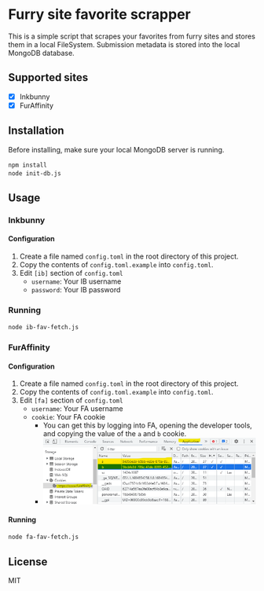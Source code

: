 # Furry site favorite scrapper

This is a simple script that scrapes your favorites from furry sites and stores them in a local FileSystem. Submission metadata is stored into the local MongoDB database.

## Supported sites

- [x] Inkbunny
- [x] FurAffinity

## Installation

Before installing, make sure your local MongoDB server is running.

```bash
npm install
node init-db.js
```

## Usage

### Inkbunny

#### Configuration

1. Create a file named `config.toml` in the root directory of this project.
2. Copy the contents of `config.toml.example` into `config.toml`.
3. Edit `[ib]` section of `config.toml`
   - `username`: Your IB username
   - `password`: Your IB password

### Running

```bash
node ib-fav-fetch.js
```

### FurAffinity

#### Configuration

1. Create a file named `config.toml` in the root directory of this project.
2. Copy the contents of `config.toml.example` into `config.toml`.
3. Edit `[fa]` section of `config.toml`
   - `username`: Your FA username
   - `cookie`: Your FA cookie
     - You can get this by logging into FA, opening the developer tools, and copying the value of the `a` and `b` cookie.
     - ![FA cookie](./docs/cookie-capture.png)

#### Running

```bash
node fa-fav-fetch.js
```

## License

MIT

